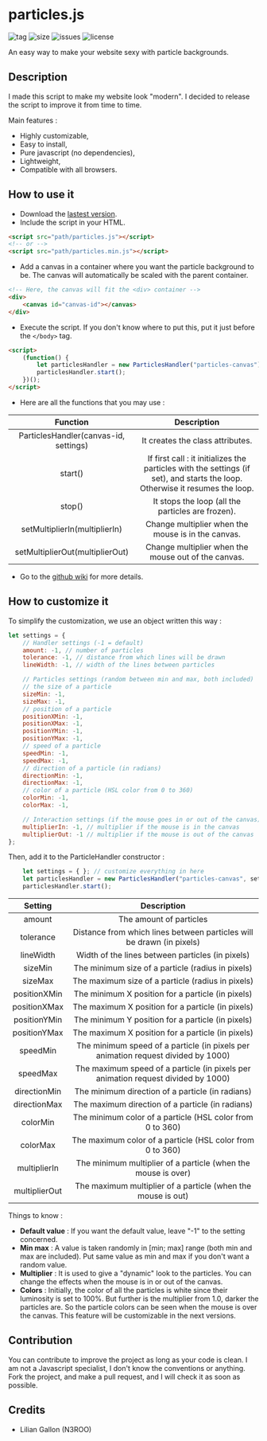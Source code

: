 # particles.js
![tag](https://img.shields.io/github/tag/n3roo/nero-engine.svg)
![size](https://img.shields.io/github/size/:user/:repo/:path.svg)
![issues](https://img.shields.io/github/issues/n3roo/nero-engine.svg)
![license](https://img.shields.io/github/license/n3roo/nero-engine.svg)

An easy way to make your website sexy with particle backgrounds.

## Description

I made this script to make my website look "modern". I decided to release the script to improve it from time to time.

Main features :
- Highly customizable,
- Easy to install,
- Pure javascript (no dependencies),
- Lightweight,
- Compatible with all browsers.

## How to use it

- Download the [lastest version](https://github.com/N3ROO/particles.js).
- Include the script in your HTML.
```html
<script src="path/particles.js"></script>
<!-- or -->
<script src="path/particles.min.js"></script>
```

- Add a canvas in a container where you want the particle background to be. The canvas will automatically be scaled with the parent container.
```html
<!-- Here, the canvas will fit the <div> container -->
<div>
    <canvas id="canvas-id"></canvas>
</div>
```

- Execute the script. If you don't know where to put this, put it just before the `</body>` tag.
```html
<script>
    (function() {
        let particlesHandler = new ParticlesHandler("particles-canvas");
        particlesHandler.start();
    })();
</script>
```

- Here are all the functions that you may use :

**Function**|**Description**
:-----:|:-----:
ParticlesHandler(canvas-id, settings)|It creates the class attributes.
start()|If first call : it initializes the particles with the settings (if set), and starts the loop. Otherwise it resumes the loop.
stop()|It stops the loop (all the particles are frozen).
setMultiplierIn(multiplierIn)|Change multiplier when the mouse is in the canvas.
setMultiplierOut(multiplierOut)|Change multiplier when the mouse out of the canvas.

- Go to the [github wiki](https://github.com/N3ROO/particles.js/wiki) for more details.

## How to customize it

To simplify the customization, we use an object written this way :

```javascript
let settings = {
    // Handler settings (-1 = default)
    amount: -1, // number of particles
    tolerance: -1, // distance from which lines will be drawn
    lineWidth: -1, // width of the lines between particles

    // Particles settings (random between min and max, both included)
    // the size of a particle
    sizeMin: -1,
    sizeMax: -1,
    // position of a particle
    positionXMin: -1,
    positionXMax: -1,
    positionYMin: -1,
    positionYMax: -1,
    // speed of a particle
    speedMin: -1,
    speedMax: -1, 
    // direction of a particle (in radians)
    directionMin: -1,
    directionMax: -1,
    // color of a particle (HSL color from 0 to 360)
    colorMin: -1,
    colorMax: -1,

    // Interaction settings (if the mouse goes in or out of the canvas)
    multiplierIn: -1, // multiplier if the mouse is in the canvas
    multiplierOut: -1 // multiplier if the mouse is out of the canvas
};
```

Then, add it to the ParticleHandler constructor :
```javascript
    let settings = { }; // customize everything in here
    let particlesHandler = new ParticlesHandler("particles-canvas", settings);
    particlesHandler.start();
```

**Setting**|**Description**
:-----:|:-----:
amount|The amount of particles
tolerance|Distance from which lines between particles will be drawn (in pixels)
lineWidth|Width of the lines between particles (in pixels)
sizeMin|The minimum size of a particle (radius in pixels)
sizeMax|The maximum size of a particle (radius in pixels)
positionXMin|The minimum X position for a particle (in pixels)
positionXMax|The maximum X position for a particle (in pixels)
positionYMin|The minimum Y position for a particle (in pixels)
positionYMax|The maximum X position for a particle (in pixels)
speedMin|The minimum speed of a particle (in pixels per animation request divided by 1000)
speedMax|The maximum speed of a particle (in pixels per animation request divided by 1000)
directionMin|The minimum direction of a particle (in radians)
directionMax|The maximum direction of a particle (in radians)
colorMin|The minimum color of a particle (HSL color from 0 to 360)
colorMax|The maximum color of a particle (HSL color from 0 to 360)
multiplierIn|The minimum multiplier of a particle (when the mouse is over)
multiplierOut|The maximum multiplier of a particle (when the mouse is out)

Things to know :
- **Default value** : If you want the default value, leave "-1" to the setting concerned.
- **Min max** : A value is taken randomly in [min; max] range (both min and max are included). Put same value as min and max if you don't want a random value.
- **Multiplier** : It is used to give a "dynamic" look to the particles. You can change the effects when the mouse is in or out of the canvas.
- **Colors** : Initially, the color of all the particles is white since their luminosity is set to 100%. But further is the multiplier from 1.0, darker the particles are. So the particle colors can be seen when the mouse is over the canvas. This feature will be customizable in the next versions.

## Contribution

You can contribute to improve the project as long as your code is clean. I am not a Javascript specialist, I don't know the conventions or anything. Fork the project, and make a pull request, and I will check it as soon as possible.

## Credits

- Lilian Gallon (N3ROO)

